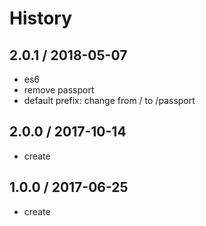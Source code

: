 # History

## 2.0.1 / 2018-05-07
- es6
- remove passport
- default prefix: change from / to /passport

## 2.0.0 / 2017-10-14
- create

## 1.0.0 / 2017-06-25
- create
